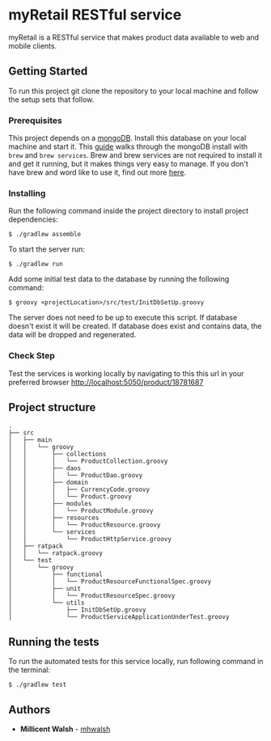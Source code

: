 # myRetail RESTful service

myRetail is a RESTful service that makes product data available to web and mobile clients.

## Getting Started

To run this project git clone the repository to your local machine and follow the setup sets that follow.

### Prerequisites

This project depends on a [mongoDB](https://www.mongodb.com/). Install this database on your local machine and start it. This [guide](https://github.com/mhwalsh/lecture-guides/blob/master/mongo-install.md) walks through the mongoDB install with `brew` and `brew services`. Brew and brew services are not required to install it and get it running, but it makes things very easy to manage. If you don't have brew and word like to use it, find out more [here](https://brew.sh/).

### Installing

Run the following command inside the project directory to install project dependencies:

```
$ ./gradlew assemble
```

To start the server run:

```
$ ./gradlew run
```

Add some initial test data to the database by running the following command:

```
$ groovy <projectLocation>/src/test/InitDbSetUp.groovy
```
The server does not need to be up to execute this script. If database doesn't exist it will be created. If database does exist and contains data, the data will be dropped and regenerated.

### Check Step
Test the services is working locally by navigating to this this url in your preferred browser [http://localhost:5050/product/18781687](http://localhost:5050/product/18781687)

## Project structure

```
.
├── src
│   ├── main
│   │   └── groovy
│   │       ├── collections
│   │       │   └── ProductCollection.groovy
│   │       ├── daos
│   │       │   └── ProductDao.groovy
│   │       ├── domain
│   │       │   ├── CurrencyCode.groovy
│   │       │   └── Product.groovy
│   │       ├── modules
│   │       │   └── ProductModule.groovy
│   │       ├── resources
│   │       │   └── ProductResource.groovy
│   │       └── services
│   │           └── ProductHttpService.groovy
│   ├── ratpack
│   │   └── ratpack.groovy
│   └── test
│       └── groovy
│           ├── functional
│           │   └── ProductResourceFunctionalSpec.groovy
│           ├── unit
│           │   └── ProductResourceSpec.groovy
│           └── utils
│               ├── InitDbSetUp.groovy
│               └── ProductServiceApplicationUnderTest.groovy
```

## Running the tests

To run the automated tests for this service locally, run following command in the terminal:

```
$ ./gradlew test
```

## Authors

* **Millicent Walsh** - [mhwalsh](https://github.com/mhwalsh)